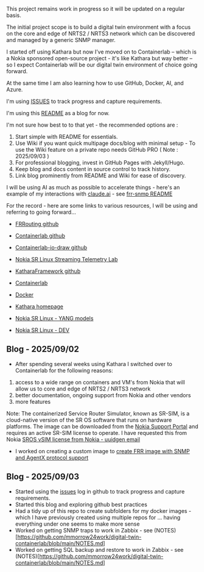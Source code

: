 This project remains work in progress so it will be updated on a regular basis.

The initial project scope is to build a digital twin environment with a focus on the core and edge of NRTS2 / NRTS3 network which can be discovered and managed by a generic SNMP manager.

I started off using Kathara but now I’ve moved on to Containerlab – which is a Nokia sponsored open-source project - it's like Kathara but way better – so I expect Containerlab will be our digital twin environment of choice going forward.

At the same time I am also learning how to use GitHub, Docker, AI, and Azure.

I'm using [ISSUES](https://github.com/mmorrow24work/digital-twin-containerlab/issues) to track progress and capture requirements.

I'm using this [README](https://github.com/mmorrow24work/digital-twin-containerlab/blob/main/README.md) as a blog for now. 

I'm not sure how best to to that yet - the recommended options are :

1. Start simple with README for essentials.
1. Use Wiki if you want quick multipage docs/blog with minimal setup - To use the Wiki feature on a private repo needs GitHub PRO ( Note : 2025/09/03 ) 
1. For professional blogging, invest in GitHub Pages with Jekyll/Hugo.
1. Keep blog and docs content in source control to track history.
1. Link blog prominently from README and Wiki for ease of discovery.

I will be using AI as much as possible to accelerate things - here's an example of my interactions with [claude.ai](https://claude.ai/) - see [frr-snmp README](https://github.com/mmorrow24work/digital-twin-containerlab/blob/main/docker_custom_image/frr-snmp/readme.md)

For the record - here are some links to various resources, I will be using and referring to going forward...

* [FRRouting github](https://github.com/FRRouting)
* [Containerlab github](https://github.com/srl-labs/containerlab)
* [Containerlab-io-draw github](https://github.com/srl-labs/clab-io-draw)
* [Nokia SR Linux Streaming Telemetry Lab](https://github.com/srl-labs/srl-telemetry-lab)
* [KatharaFramework github](https://github.com/KatharaFramework)

* [Containerlab](https://containerlab.dev)
* [Docker](https://docs.docker.com/)
* [Kathara homepage](https://www.kathara.org/)
* [Nokia SR Linux - YANG models](https://yang.srlinux.dev)
* [Nokia SR Linux - DEV](https://srlinux.dev)

## Blog - 2025/09/02

* After spending several weeks using Kathara I switched over to Containerlab for the following reasons:

1. access to a wide range on containers and VM's from Nokia that will allow us to core and edge of NRTS2 / NRTS3 network
1. better documentation, ongoing support from Nokia and other vendors
1. more features

Note: The containerized Service Router Simulator, known as SR-SIM, is a cloud-native version of the SR OS software that runs on hardware platforms. The image can be downloaded from the [Nokia Support Portal](https://customer.nokia.com/support/s/) and requires an active SR-SIM license to operate. I have requested this from Nokia [SROS vSIM license from Nokia - uuidgen email](https://github.com/mmorrow24work/digital-twin-containerlab/issues/1)

* I worked on creating a custom image to [create FRR image with SNMP and AgentX protocol support](https://github.com/mmorrow24work/digital-twin-containerlab/blob/main/frr-snmp.md)

## Blog - 2025/09/03

* Started using the [issues](https://github.com/mmorrow24work/digital-twin-containerlab/issues) log in github to track progress and capture requirements.
* Started this blog and exploring github best practices
* Had a tidy up of this repo to create subfolders for my docker images - which I have previously created using multiple repos for ... having everything under one seems to make more sense
* Worked on getting SNMP traps to work in Zabbix - see (NOTES)[https://github.com/mmorrow24work/digital-twin-containerlab/blob/main/NOTES.md]
* Worked on getting SQL backup and restore to work in Zabbix - see (NOTES)[https://github.com/mmorrow24work/digital-twin-containerlab/blob/main/NOTES.md]
